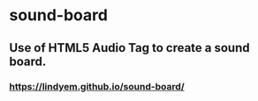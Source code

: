 # sound-board

## Use of HTML5 Audio Tag to create a sound board. 

### https://lindyem.github.io/sound-board/